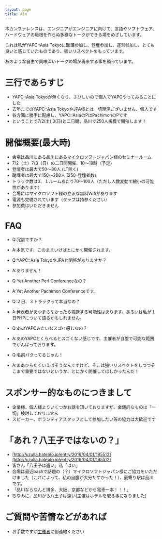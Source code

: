 ```yaml
---
layout: page
title: Aim
---
```


本カンファレンスは、エンジニアがエンジニアに向けて、言語やソフトウェア、ハードウェアの垣根を作らぬ多様なトークができる場をめざしています。

これは私がYAPC::Asia Tokyoに聴講参加し、登壇参加し、運営参加し、とても良いと感じていたものであり、強いリスペクトをもっています。

あのような自由で興味深いトークの場が再来する事を願っています。

<!--
# English

- YAPC::Asia Hachioji 2016 mid in Shinagawa will open on 2.Jul 3.Jul in Microsoft Japan (Shinagawa,TOKYO).
- This is some YAPC::Asia Tokyo Lover's hobby project.
- THIS IS NOT OFFICIAL YAPC::Asia Tokyo.
- We have only VERY few human resources.
- so, We can not any supports for foreign attendee. ( visa submit support, and other )
- And, We will not prepare any transration stuff. ( You may need that you can speak/hear japanese.  )
- But, you can join.
-->

# 三行であらすじ

- YAPC::Asia Tokyoが無くなり、さびしいので個人でYAPCやってみることにした
- 去年までのYAPC::Asia TokyoやJPA様とは一切関係ございません、個人です
- 各方面に勝手に配慮し、YAPC::AsiaのPはPachimonのPです
- ということで7/2(土),3(日)と二日間、品川で250人規模で開催します！


# 開催概要(最大時)

- 会場は品川にある<a href="https://www.google.co.jp/maps/place/35%C2%B037'36.3%22N+139%C2%B044'25.4%22E/@35.626739,139.7381923,17z/data=!3m1!4b1!4m2!3m1!1s0x0:0x0">品川にあるマイクロソフトジャパン様のセミナールーム</a>
- 7/2（土）7/3（日）の二日間開催、10〜19時（予定）
- 登壇者は最大で50〜80人 (LT除く)
- 聴講者は最大で150〜200人 (250-登壇者数)
- トラック数は3、１ルームあたり70〜100人（ただし人数変動で縮小の可能性があります）
- 会場にはマイクロソフト様の立派な無料Wifiがあります
- 電源も完備されています（タップは持参ください）
- 参加費はいただきません


# FAQ

- Q:冗談ですか？
- A:本気です、このままいけばとにかく開催されます。


- Q:YAPC::Asia TokyoやJPAと関係がありますか？
- A:ありません！


- Q:Yet Another Perl Conferenceなの？
- A:Yet Another Pachimon Conferenceです。


- Q:２日、３トラックって本当なの？
- A:発表者があつまらなかったら縮退する可能性はあります。あるいは私が１日PHPについて語るかもしれません。


- Q:あのYAPCみたいなスゴイ感じなの？
- A:あのYAPCとくらべるとスゴくない感じです、主催者が自腹で可能な範囲でがんばっております。


- Q:名前パクってるじゃん！
- A:まあひらたくいえばそうなんですけど、そこは強いリスペクトをしつつそこまで重要ではないというか、とにかく開催してほしかったんだ！


# スポンサー的なものにつきまして


- 企業様、個人様よりいくつかお話を頂いておりますが、金銭的なものは「一切」検討しておりません
- スピーカー、ボランティアスタッフとして参加したい等の協力は大歓迎です


# 「あれ？八王子ではないの？」

- [http://uzulla.hateblo.jp/entry/2016/04/01/195512](http://uzulla.hateblo.jp/entry/2016/04/01/195512)
- 皆さん「八王子は遠い」私「はい」
- 会場は最近bashで話題の（？）マイクロソフトジャパン様にご協力をいただけました（これによって、私の自腹が大分たすかった！）、最寄り駅は品川です。
- 「品川ならなんと博多、大阪、京都などから電車一本！！！」
- ちなみに、品川から八王子は遠い(主催はホテルを取る事になりました)


# ご質問や苦情などがあれば

- お手数ですが[主催者](/organizers)に御連絡ください

